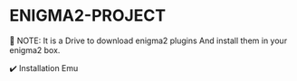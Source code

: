 # ENIGMA2-PROJECT
📣 NOTE: It is a Drive to download enigma2 plugins And install them in your enigma2 box.

✔️ Installation Emu 
